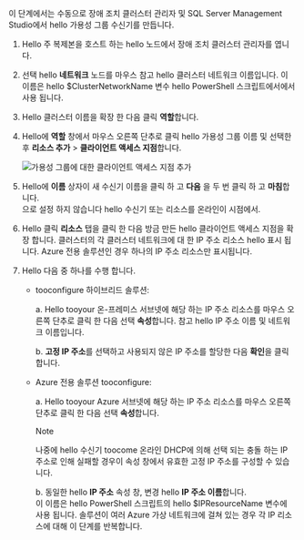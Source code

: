 이 단계에서는 수동으로 장애 조치 클러스터 관리자 및 SQL Server Management Studio에서 hello 가용성 그룹 수신기를 만듭니다.

1. Hello 주 복제본을 호스트 하는 hello 노드에서 장애 조치 클러스터 관리자를 엽니다.

2. 선택 hello **네트워크** 노드를 마우스 참고 hello 클러스터 네트워크 이름입니다. 이 이름은 hello $ClusterNetworkName 변수 hello PowerShell 스크립트에서에서 사용 됩니다.

3. Hello 클러스터 이름을 확장 한 다음 클릭 **역할**합니다.

4. Hello에 **역할** 창에서 마우스 오른쪽 단추로 클릭 hello 가용성 그룹 이름 및 선택한 후 **리소스 추가** > **클라이언트 액세스 지점**합니다.
   
    ![가용성 그룹에 대한 클라이언트 액세스 지점 추가](./media/virtual-machines-sql-server-configure-alwayson-availability-group-listener/IC678769.gif)

5. Hello에 **이름** 상자이 새 수신기 이름을 클릭 하 고 **다음** 을 두 번 클릭 하 고 **마침**합니다.  
    으로 설정 하지 않습니다 hello 수신기 또는 리소스를 온라인이 시점에서.

6. Hello 클릭 **리소스** 탭을 클릭 한 다음 방금 만든 hello 클라이언트 액세스 지점을 확장 합니다. 
    클러스터의 각 클러스터 네트워크에 대 한 IP 주소 리소스 hello 표시 됩니다. Azure 전용 솔루션인 경우 하나의 IP 주소 리소스만 표시됩니다.

7. Hello 다음 중 하나를 수행 합니다.
   
   * tooconfigure 하이브리드 솔루션:
     
        a. Hello tooyour 온-프레미스 서브넷에 해당 하는 IP 주소 리소스를 마우스 오른쪽 단추로 클릭 한 다음 선택 **속성**합니다. 참고 hello IP 주소 이름 및 네트워크 이름입니다.
   
        b. **고정 IP 주소**를 선택하고 사용되지 않은 IP 주소를 할당한 다음 **확인**을 클릭합니다.
 
   * Azure 전용 솔루션 tooconfigure:

        a. Hello tooyour Azure 서브넷에 해당 하는 IP 주소 리소스를 마우스 오른쪽 단추로 클릭 한 다음 선택 **속성**합니다.
       
       > [!NOTE]
       > 나중에 hello 수신기 toocome 온라인 DHCP에 의해 선택 되는 충돌 하는 IP 주소로 인해 실패할 경우이 속성 창에서 유효한 고정 IP 주소를 구성할 수 있습니다.
       > 
       > 

       b. 동일한 hello **IP 주소** 속성 창, 변경 hello **IP 주소 이름**합니다.  
        이 이름은 hello PowerShell 스크립트의 hello $IPResourceName 변수에 사용 됩니다. 솔루션이 여러 Azure 가상 네트워크에 걸쳐 있는 경우 각 IP 리소스에 대해 이 단계를 반복합니다.

